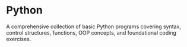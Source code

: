 # Python

A comprehensive collection of basic Python programs covering syntax, control structures, functions, OOP concepts, and foundational coding exercises.
